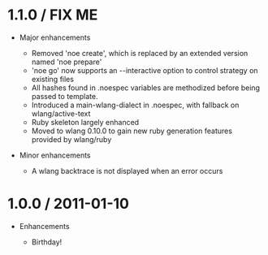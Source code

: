 # 1.1.0 / FIX ME

* Major enhancements

  * Removed 'noe create', which is replaced by an extended version named 'noe prepare'
  * 'noe go' now supports an --interactive option to control strategy on existing files
  * All hashes found in .noespec variables are methodized before being passed to template.
  * Introduced a main-wlang-dialect in .noespec, with fallback on wlang/active-text
  * Ruby skeleton largely enhanced
  * Moved to wlang 0.10.0 to gain new ruby generation features provided by wlang/ruby

* Minor enhancements
  
  * A wlang backtrace is not displayed when an error occurs

# 1.0.0 / 2011-01-10

* Enhancements

  * Birthday!
